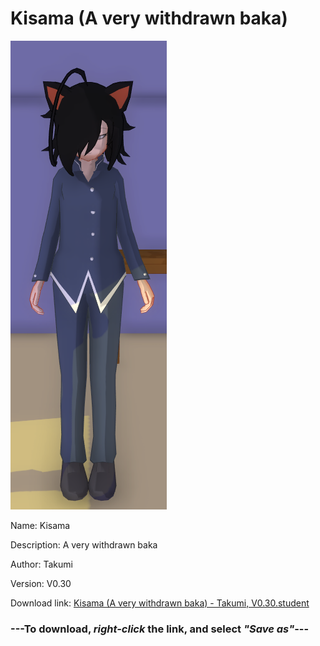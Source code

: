 # Kisama (A very withdrawn baka)

<img src = "https://raw.githubusercontent.com/Arbiter1223/Daigaku-Gurashi-Custom-Students/master/Students/Files/Kisama%20(A%20very%20withdrawn%20baka).png">

Name: Kisama

Description: A very withdrawn baka

Author: Takumi

Version: V0.30

Download link: <a href="https://raw.githubusercontent.com/Arbiter1223/Daigaku-Gurashi-Custom-Students/master/Students/Files/Kisama%20(A%20very%20withdrawn%20baka)%20-%20Takumi%2C%20V0.30.student">Kisama (A very withdrawn baka) - Takumi, V0.30.student</a>

### ---**To download, _right-click_ the link, and select _"Save as"_**---
